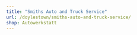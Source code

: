```yaml
---
title: "Smiths Auto and Truck Service"
url: /doylestown/smiths-auto-and-truck-service/
shop: Autowerkstatt
---
```

